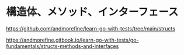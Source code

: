 # 構造体、メソッド、インターフェース

https://github.com/andmorefine/learn-go-with-tests/tree/main/structs

https://andmorefine.gitbook.io/learn-go-with-tests/go-fundamentals/structs-methods-and-interfaces
